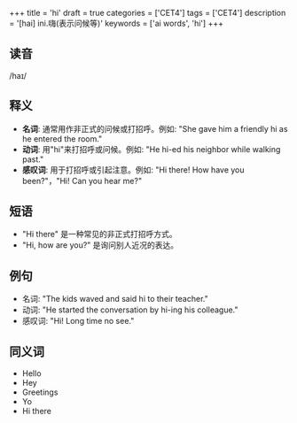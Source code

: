 +++
title = 'hi'
draft = true
categories = ['CET4']
tags = ['CET4']
description = '[hai] ini.嗨(表示问候等)'
keywords = ['ai words', 'hi']
+++

## 读音
/haɪ/

## 释义
- **名词**: 通常用作非正式的问候或打招呼。例如: "She gave him a friendly hi as he entered the room."
- **动词**: 用"hi"来打招呼或问候。例如: "He hi-ed his neighbor while walking past."
- **感叹词**: 用于打招呼或引起注意。例如: "Hi there! How have you been?"，"Hi! Can you hear me?"

## 短语
- "Hi there" 是一种常见的非正式打招呼方式。
- "Hi, how are you?" 是询问别人近况的表达。

## 例句
- 名词: "The kids waved and said hi to their teacher."
- 动词: "He started the conversation by hi-ing his colleague."
- 感叹词: "Hi! Long time no see."

## 同义词
- Hello
- Hey
- Greetings
- Yo
- Hi there

